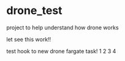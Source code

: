 # drone_test
project to help understand how drone works

let see this work!!

test hook to new drone fargate task!
1 2 3 4
